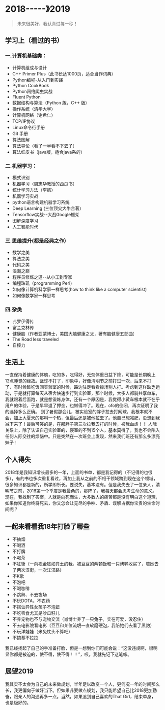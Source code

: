 
# 2018-----》2019
>未来很美好，我认真过每一秒！

## 学习上（看过的书）
### 一.计算机基础类：
* 计算机组成与设计
* C++ Primer Plus（此书长达1000页，适合当作词典）
* Python编程-从入门到实践
* Python CookBook
* Python网络爬虫实战
* Fluent Python
* 数据结构与算法（Python 版，C++ 版）
* 操作系统（清华大学）
* 计算机网络（谢希仁）
* TCP/IP协议
* Linux命令行手册
* Git 手册
* 算法图解
* 算法导论（看了一半看不下去了）
* 算法红皮书（java版，适合java系的）

### 二.机器学习：
* 模式识别
* 机器学习（周志华教授的西瓜书）
* 统计学习方法（李航）
* 机器学习实战
* python语言构建机器学习系统
* Deep Learning (三位顶尖大牛合著）
* Tensorflow实战--大战Google框架
* 图解深度学习
* 人工智能时代

### 三.思维提升(都是经典之作）
* 数学之美
* 算法之美
* 代码之美
* 浪潮之巅
* 程序员修炼之道--从小工到专家
* 编程珠玑（programming Perl)
* 如何像计算机科学家一样思考(how to think like a computer scientist)
* 如何像数学家一样思考


### 四.杂类
* 弗罗伊得传
* 富兰克林传
* 健康脑（作者亚蒙博士，美国大脑健康之父，著有脑健康五部曲）
* The Road less traveled
* 自控力



## 生活上
一直保持着健康的体魄，吃的多，吃得好，无奈体重日益下降，可能是长期晚上12点睡觉的缘故。篮球不打了，印象中，好像清明节之前打过一次，后来不打了，有时候趁吃饭回实验室的时候，路边驻足看看操场别人打。考虑到这样缺乏运动，于是就打算每天从宿舍快速步行到实验室，那个时候，大多人都骑共享单车，我就跟着后面跑，就是想锻炼身体，还有一个原因是，我觉得小黄车根本就不在乎用户的体验，于是早早退了押金，也懒得冲了。现在，ofo的倒闭，再次证明了我的选择多么正确。
到了暑假那会儿，被实验室的胖子拉去打网球，我根本就不会，加上大夏天的那叫一个热，但最后还是被他拉去了。他自己想减肥，没想到我减下来了！最后可笑的是，在那胖子第三次拉我去打的时候，被我血虐！！
人际关系上，除了认识自己实验室的，寝室的不到15个人，基本莫得了，我也不会陷入任何人际交往的烦恼中。只是突然在一次班会上发现，然来我们班还有那么多漂亮妹子！
 
## 个人得失
2018年是我知识增长最多的一年，上面的书单，都是我记得的（不记得的也很多），有的书也多次重复看过，再加上我从之前的不相干领域跨到现在这个领域，很多知识都是新的，所学即所长。要说失，基本没有。但是我失去了一位亲人，清明节之前，2018第一个季度是我最桑的，那阵子，我每天都会思考生命的意义。现在，我找到了答案，人就是向死而生，大多数人的痛苦都是没有明白这个道理，如果你知道你终将死去，你又怎会让无尽的争吵、矛盾、误解占据你宝贵的生命时间呢？

## 一起来看看我18年打脸了哪些
* 不抽烟
* 不喝酒
* 不打牌
* 不喝茶
* 不狂街（一向视金钱如粪土的我，被豆豆的两顿饭和一只烤鸭收买了，陪她去了两次汉街，一次江汉路）
* 不K歌
* 不泡吧
* 不喝咖啡
* 不跳舞、不去夜场
* 不玩DOTA，不农药
* 不搭讪异性女孩子不泡妞
* 不吃零食尤其是吵瓜籽儿
* 不养宠物也不与宠物交流（肖博士养了一只兔子，实在可爱，没忍住）
* 不去电影院看电影（豆豆和某位流氓一直软磨硬泡，我陪她们去看了黑豹）
* 不玩洋娃娃（米兔枕头不算吧）
* 不搞基不拉拉

我已经扬起了自己的手准备打脸，但是一想到你们可能会说：“这没违规啊，很明显你都是被迫的，使不得，使不得！！”，哎，我就先记下这笔帐。
 
## 展望2019
我其实不太会为自己的未来做规划，半年足以改变一个人，更何况一年的时间那么长，我更偏向于做好当下。但如果非要做点规划，我只能希望自己比2018更加勤奋，跟亲人的沟通再多一点。当然，如果追到自己喜欢的That Girl，结束单身，也是极好的。







